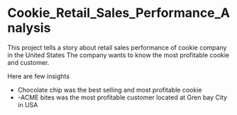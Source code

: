 # Cookie_Retail_Sales_Performance_Analysis
This project tells  a story about retail sales performance of cookie company in the United States
The company wants to know the most profitable cookie and customer.

Here are few insights
- Chocolate chip was the best selling and most profitable cookie
- -ACME bites was the most profitable customer located at Gren bay City in USA
